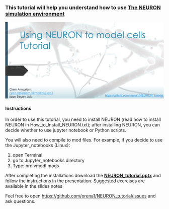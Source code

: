 ### This tutorial will help you understand how to use [The NEURON simulation environment](https://neuron.yale.edu/neuron/) 

[![Main](main.JPG)](https://github.com/orena1/NEURON_tutorial/raw/master/NEURON_tutorial.pptx "main")


#### Instructions

In order to use this tutorial, you need to install NEURON (read how to install NEURON in How_to_Install_NEURON.txt); after installing NEURON, you can decide whether to use jupyter notebook or Python scripts.

You will also need to compile to mod files. 
For example, if you decide to use the Jupyter_notebooks (Linux):
1. open Terminal
2. go to Jupyter_notebooks directory
3. Type: nrnivmodl mods

After completing the installations download the **[NEURON_tutorial.pptx](https://github.com/orena1/NEURON_tutorial/raw/master/NEURON_tutorial.pptx)** and follow the instructions in the presentation. Suggested exercises are available in the slides notes
 
 
 Feel free to open https://github.com/orena1/NEURON_tutorial/issues and ask questions. 
